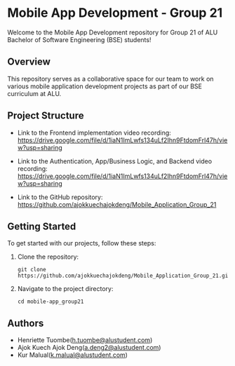 # Mobile App Development - Group 21

Welcome to the Mobile App Development repository for Group 21 of ALU Bachelor of Software Engineering (BSE) students!

## Overview

This repository serves as a collaborative space for our team to work on various mobile application development projects as part of our BSE curriculum at ALU.

## Project Structure

- Link to the Frontend implementation video recording: https://drive.google.com/file/d/1iaN1ImLwfs134uLf2Ihn9FtdomFrl47h/view?usp=sharing
  
- Link to the Authentication, App/Business Logic, and Backend video recording: https://drive.google.com/file/d/1iaN1ImLwfs134uLf2Ihn9FtdomFrl47h/view?usp=sharing
  
- Link to the GitHub repository: https://github.com/ajokkuechajokdeng/Mobile_Application_Group_21

## Getting Started

To get started with our projects, follow these steps:

1. Clone the repository:

   ```
   git clone https://github.com/ajokkuechajokdeng/Mobile_Application_Group_21.git

   ```

2. Navigate to the project directory:

   ```
   cd mobile-app_group21

   ```

## Authors

- Henriette Tuombe(h.tuombe@alustudent.com)
- Ajok Kuech Ajok Deng(a.deng2@alustudent.com)
- Kur Malual(k.malual@alustudent.com)
